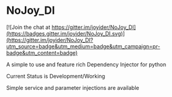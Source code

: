 # NoJoy_DI

[![Join the chat at https://gitter.im/joyider/NoJoy_DI](https://badges.gitter.im/joyider/NoJoy_DI.svg)](https://gitter.im/joyider/NoJoy_DI?utm_source=badge&utm_medium=badge&utm_campaign=pr-badge&utm_content=badge)

A simple to use and feature rich Dependency Injector for python

Current Status is Development/Working

Simple service and parameter injections are available
